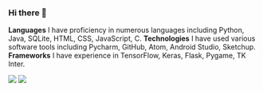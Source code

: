 ### Hi there 👋

<!--
**RohanPhadnis/RohanPhadnis** is a ✨ _special_ ✨ repository because its `README.md` (this file) appears on your GitHub profile.

Here are some ideas to get you started:

- 🔭 I’m currently working on ...
- 🌱 I’m currently learning ...
- 👯 I’m looking to collaborate on ...
- 🤔 I’m looking for help with ...
- 💬 Ask me about ...
- 📫 How to reach me: ...
- 😄 Pronouns: ...
- ⚡ Fun fact: ...
-->

<strong>Languages</strong> I have proficiency in numerous languages including Python, Java, SQLite, HTML, CSS, JavaScript, C.
<strong>Technologies</strong> I have used various software tools including Pycharm, GitHub, Atom, Android Studio, Sketchup.
<strong>Frameworks</strong> I have experience in TensorFlow, Keras, Flask, Pygame, TK Inter.

<img src="https://github-readme-stats.vercel.app/api?username=RohanPhadnis&show_icons=true">
<img src="https://github-readme-stats.vercel.app/api/top-langs/?username=RohanPhadnis&show_icons=true&layout=compact&hide=processing&langs_count=8">
